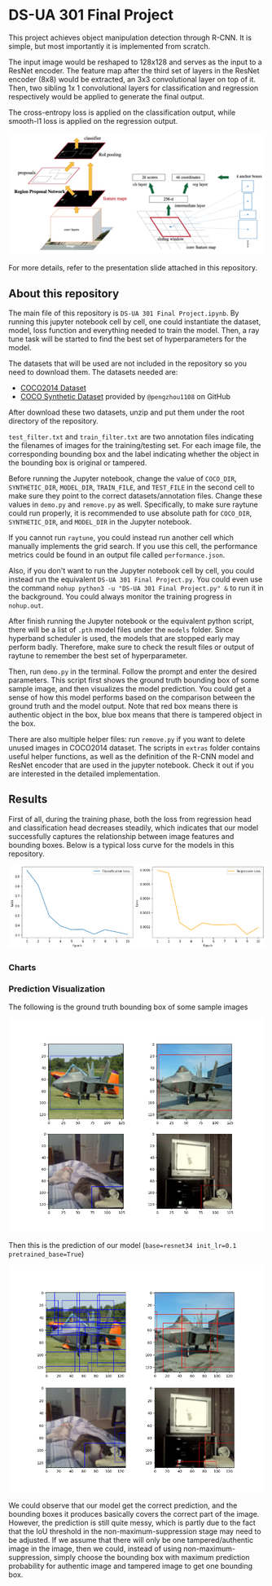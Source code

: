 # DS-UA 301 Final Project

This project achieves object manipulation detection through R-CNN. It is simple, but most importantly it is implemented from scratch.

The input image would be reshaped to 128x128 and serves as the input to a ResNet encoder. The feature map after the third set of layers in the ResNet encoder (8x8) would be extracted, an 3x3 convolutional layer on top of it. Then, two sibling 1x
1 convolutional layers for classification and regression respectively would be applied to generate the final output.

The cross-entropy loss is applied on the classification output, while smooth-l1 loss is applied on the regression output.

![Fast R-CNN](/imgs/faster_rcnn.png)

For more details, refer to the presentation slide attached in this repository.

## About this repository

The main file of this repository is `DS-UA 301 Final Project.ipynb`. By running this jupyter notebook cell by cell, one could instantiate the dataset, model, loss function and everything needed to train the model. Then, a ray tune task will be started to find the best set of hyperparameters for the model.

The datasets that will be used are not included in the repository so you need to download them. The datasets needed are:

- [COCO2014 Dataset](http://images.cocodataset.org/zips/train2014.zip)
- [COCO Synthetic Dataset](https://drive.google.com/open?id=1vIAFsftjmHg2J5lJgO92C1Xmyw539p_B) provided by `@pengzhou1108` on GitHub

After download these two datasets, unzip and put them under the root directory of the repository.

`test_filter.txt` and `train_filter.txt` are two annotation files indicating the filenames of images for the training/testing set. For each image file, the corresponding bounding box and the label indicating whether the object in the bounding box is original or tampered.

Before running the Jupyter notebook, change the value of `COCO_DIR`, `SYNTHETIC_DIR`, `MODEL_DIR`, `TRAIN_FILE`, and `TEST_FILE` in the second cell to make sure they point to the correct datasets/annotation files. Change these values in `demo.py` and `remove.py` as well. Specifically, to make sure raytune could run properly, it is recommended to use absolute path for `COCO_DIR`, `SYNTHETIC_DIR`, and `MODEL_DIR` in the Jupyter notebook.

If you cannot run `raytune`, you could instead run another cell which manually implements the grid search. If you use this cell, the performance metrics could be found in an output file called `performance.json`.

Also, if you don't want to run the Jupyter notebook cell by cell, you could instead run the equivalent `DS-UA 301 Final Project.py`. You could even use the command `nohup python3 -u "DS-UA 301 Final Project.py" &` to run it in the background. You could always monitor the training progress in `nohup.out`.

After finish running the Jupyter notebook or the equivalent python script, there will be a list of `.pth` model files under the `models` folder. Since hyperband scheduler is used, the models that are stopped early may perform badly. Therefore, make sure to check the result files or output of raytune to remember the best set of hyperparameter.

Then, run `demo.py` in the terminal. Follow the prompt and enter the desired parameters. This script first shows the ground truth bounding box of some sample image, and then visualizes the model prediction. You could get a sense of how this model performs based on the comparison between the ground truth and the model output. Note that red box means there is authentic object in the box, blue box means that there is tampered object in the box.

There are also multiple helper files: run `remove.py` if you want to delete unused images in COCO2014 dataset. The scripts in `extras` folder contains useful helper functions, as well as the definition of the R-CNN model and ResNet encoder that are used in the jupyter notebook. Check it out if you are interested in the detailed implementation.

## Results

First of all, during the training phase, both the loss from regression head and classification head decreases steadily, which indicates that our model successfully captures the relationship between image features and bounding boxes. Below is a typical loss curve for the models in this repository.

![Loss Curve](/imgs/loss_curve.png)

### Charts

### Prediction Visualization

The following is the ground truth bounding box of some sample images

![Ground Truth](/imgs/ground_truth.png)

Then this is the prediction of our model (`base=resnet34 init_lr=0.1 pretrained_base=True`)

![Prediction](/imgs/prediction.png)

We could observe that our model get the correct prediction, and the bounding boxes it produces basically covers the correct part of the image. However, the prediction is still quite messy, which is partly due to the fact that the IoU threshold in the non-maximum-suppression stage may need to be adjusted. If we assume that there will only be one tampered/authentic image in the image, then we could, instead of using non-maximum-suppression, simply choose the bounding box with maximum prediction probability for authentic image and tampered image to get one bounding box.
